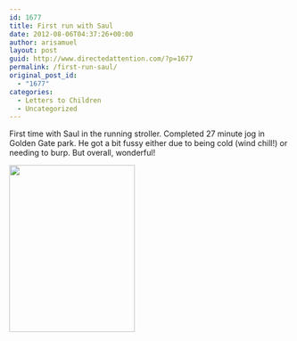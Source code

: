 ```yaml
---
id: 1677
title: First run with Saul
date: 2012-08-06T04:37:26+00:00
author: arisamuel
layout: post
guid: http://www.directedattention.com/?p=1677
permalink: /first-run-saul/
original_post_id:
  - "1677"
categories:
  - Letters to Children
  - Uncategorized
---
```

First time with Saul in the running stroller. Completed 27 minute jog in Golden Gate park. He got a bit fussy either due to being cold (wind chill!) or needing to burp. But overall, wonderful!

<a href="http://www.samuelakerstein.com/wp-content/uploads/2012/08/photo-2.jpg"><img class="alignleft size-medium wp-image-1680" title="Ari with Saul in Golden Gate Park" src="http://www.samuelakerstein.com/wp-content/uploads/2012/08/photo-2.jpg?w=225&amp;h=300" alt="" width="225" height="300"></a>